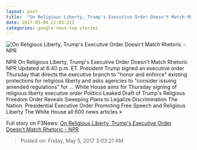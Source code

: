 ```yaml
---
layout: post
title:  "On Religious Liberty, Trump's Executive Order Doesn't Match Rhetoric - NPR"
date: 2017-05-04 22:03:21Z
categories: google-news-top-stories
---
```


![On Religious Liberty, Trump's Executive Order Doesn't Match Rhetoric - NPR](https://media.npr.org/assets/img/2017/05/04/gettyimages-678549436_wide-fe1a3b683dc7d08137d39017eded4d70727a2e7c.jpg?s=1400)

NPR On Religious Liberty, Trump's Executive Order Doesn't Match Rhetoric NPR Updated at 6:40 p.m. ET. President Trump signed an executive order Thursday that directs the executive branch to "honor and enforce" existing protections for religious liberty and asks agencies to "consider issuing amended regulations" for ... White House aims for Thursday signing of religious liberty executive order Politico Leaked Draft of Trump's Religious Freedom Order Reveals Sweeping Plans to Legalize Discrimination The Nation. Presidential Executive Order Promoting Free Speech and Religious Liberty The White House all 600 news articles »


Full story on F3News: [On Religious Liberty, Trump's Executive Order Doesn't Match Rhetoric - NPR](http://www.f3nws.com/n/TRKmUC)

> Posted on: Friday, May 5, 2017 3:03:21 AM
